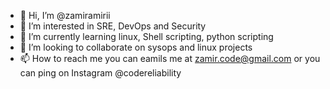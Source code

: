 - 👋 Hi, I’m @zamiramirii
- 👀 I’m interested in SRE, DevOps and Security     
- 🌱 I’m currently learning  linux, Shell scripting, python scripting 
- 💞️ I’m looking to collaborate on sysops and linux projects 
- 📫 How to reach me you can eamils me at zamir.code@gmail.com or you can ping on Instagram @codereliability 

<!---
zamiramirii/zamiramirii is a ✨ special ✨ repository because its `README.md` (this file) appears on your GitHub profile.
You can click the Preview link to take a look at your changes.
--->
